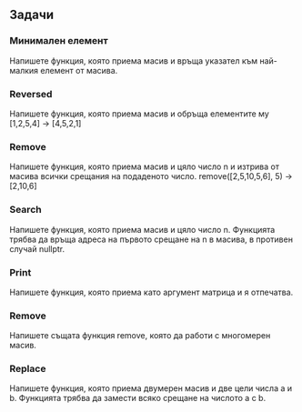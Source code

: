 ## Задачи
### Минимален елемент
Напишете функция, която приема масив и връща указател към най-малкия елемент от масива.

### Reversed
Напишете функция, която приема масив и обръща елементите му
[1,2,5,4] -> [4,5,2,1]

### Remove
Напишете функция, която приема масив и цяло число n и изтрива от масива всички срещания на подаденото число.
remove([2,5,10,5,6], 5) -> [2,10,6] 

### Search
Напишете функция, която приема масив и цяло число n. Функцията трябва да връща адреса на първото срещане на n в масива, в противен случай nullptr.

### Print
Напишете функция, която приема като аргумент матрица и я отпечатва.

### Remove
Напишете същата функция remove, която да работи с многомерен масив.

### Replace
Напишете функция, която приема двумерен масив и две цели числа a и b. Функцията трябва да замести всяко срещане на числото а с b.  
